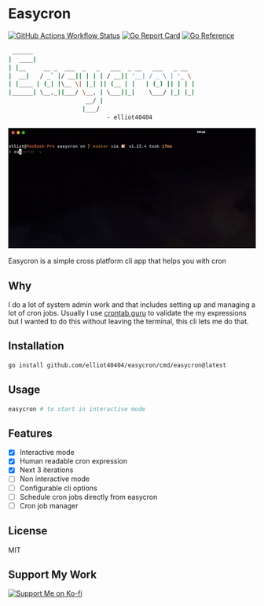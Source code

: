 # Easycron

[![GitHub Actions Workflow Status](https://img.shields.io/github/actions/workflow/status/elliot40404/easycron/release.yml)](https://github.com/elliot40404/easycron/actions/workflows/release.yml)
[![Go Report Card](https://goreportcard.com/badge/github.com/elliot40404/easycron)](https://goreportcard.com/report/github.com/elliot40404/easycron)
[![Go Reference](https://pkg.go.dev/badge/github.com/elliot40404/easycron.svg)](https://pkg.go.dev/github.com/elliot40404/easycron)

```sh
 ______
|  ____|
| |__     __ _  ___  _   _   ___  _ __   ___   _ __  
|  __|   / _` |/ __|| | | | / __|| '__| / _ \ | '_ \ 
| |____ | (_| |\__ \| |_| || (__ | |   | (_) || | | |
|______| \__,_||___/ \__, | \___||_|    \___/ |_| |_|
                      __/ |
                     |___/
                            - elliot40404
```

![demo](./images/demo.gif)

Easycron is a simple cross platform cli app that helps you with cron

## Why

I do a lot of system admin work and that includes setting up and managing a lot of cron jobs. Usually I use [crontab.guru](https://crontab.guru) to validate the my expressions but I wanted to do this without leaving the terminal, this cli lets me do that.

## Installation

```bash
go install github.com/elliot40404/easycron/cmd/easycron@latest
```

## Usage 

```bash
easycron # to start in interactive mode
```

## Features

- [x] Interactive mode
- [x] Human readable cron expression
- [x] Next 3 iterations
- [ ] Non interactive mode
- [ ] Configurable cli options
- [ ] Schedule cron jobs directly from easycron
- [ ] Cron job manager

## License

MIT

## Support My Work

<a href="https://ko-fi.com/elliot40404">
<img src="https://storage.ko-fi.com/cdn/brandasset/v2/support_me_on_kofi_red.png" alt="Support Me on Ko-fi" width="200">
</a>
